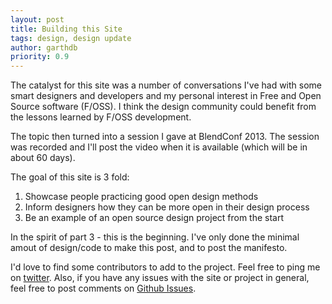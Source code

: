 ```yaml
---
layout: post
title: Building this Site
tags: design, design update
author: garthdb
priority: 0.9
---
```


The catalyst for this site was a number of conversations I've had with some smart designers and developers and my personal interest in Free and Open Source software (F/OSS). I think the design community could benefit from the lessons learned by F/OSS development.
<!--more-->

The topic then turned into a session I gave at BlendConf 2013.  The session was recorded and I'll post the video when it is available (which will be in about 60 days).

The goal of this site is 3 fold:

1. Showcase people practicing good open design methods
2. Inform designers how they can be more open in their design process
3. Be an example of an open source design project from the start

In the spirit of part 3 - this is the beginning. I've only done the minimal amout of design/code to make this post, and to post the manifesto.

I'd love to find some contributors to add to the project.  Feel free to ping me on [twitter](http://www.twitter.com/garthdb).  Also, if you have any issues with the site or project in general, feel free to post comments on [Github Issues](https://github.com/opensourcedesignis/opensourcedesignis.github.io/issues).
